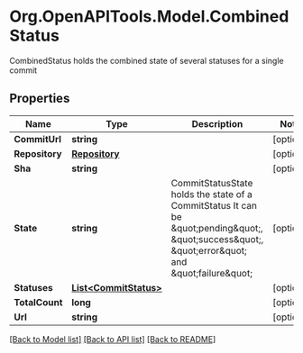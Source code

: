 # Org.OpenAPITools.Model.CombinedStatus
CombinedStatus holds the combined state of several statuses for a single commit

## Properties

Name | Type | Description | Notes
------------ | ------------- | ------------- | -------------
**CommitUrl** | **string** |  | [optional] 
**Repository** | [**Repository**](Repository.md) |  | [optional] 
**Sha** | **string** |  | [optional] 
**State** | **string** | CommitStatusState holds the state of a CommitStatus It can be \&quot;pending\&quot;, \&quot;success\&quot;, \&quot;error\&quot; and \&quot;failure\&quot; | [optional] 
**Statuses** | [**List&lt;CommitStatus&gt;**](CommitStatus.md) |  | [optional] 
**TotalCount** | **long** |  | [optional] 
**Url** | **string** |  | [optional] 

[[Back to Model list]](../README.md#documentation-for-models) [[Back to API list]](../README.md#documentation-for-api-endpoints) [[Back to README]](../README.md)

